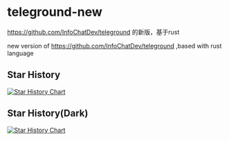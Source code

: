# teleground-new
https://github.com/InfoChatDev/teleground 的新版，基于rust 

new version of https://github.com/InfoChatDev/teleground ,based with rust language


## Star History

[![Star History Chart](https://api.star-history.com/svg?repos=InfoChatDev/teleground-new&type=Date)](https://www.star-history.com/#InfoChatDev/teleground-new&Date)

## Star History(Dark)

<a href="https://www.star-history.com/#InfoChatDev/teleground-new&Date">
 <picture>
   <source media="(prefers-color-scheme: dark)" srcset="https://api.star-history.com/svg?repos=InfoChatDev/teleground-new&type=Date&theme=dark" />
   <source media="(prefers-color-scheme: light)" srcset="https://api.star-history.com/svg?repos=InfoChatDev/teleground-new&type=Date" />
   <img alt="Star History Chart" src="https://api.star-history.com/svg?repos=InfoChatDev/teleground-new&type=Date" />
 </picture>
</a>

